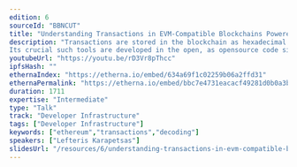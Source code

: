 ```yaml
---
edition: 6
sourceId: "BBNCUT"
title: "Understanding Transactions in EVM-Compatible Blockchains Powered by Opensource"
description: "Transactions are stored in the blockchain as hexadecimal data. That may be ok if you are a shadowy super coder but if you are like the rest of us you just need to have them explained in English. If there are no tools that allow decoding of those transactions then the potential of web3 can not be realized
Its crucial such tools are developed in the open, as opensource code since decoding events for different chains and protocols scale faster than what any team of developers can maintain alone"
youtubeUrl: "https://youtu.be/rD3Vr8pThcc"
ipfsHash: ""
ethernaIndex: "https://etherna.io/embed/634a69f1c02259b06a2ffd31"
ethernaPermalink: "https://etherna.io/embed/bbc7e4731eacacf49281d0b0a3bf21980375bc31f69509ff7f4c84a1717fc07a"
duration: 1711
expertise: "Intermediate"
type: "Talk"
track: "Developer Infrastructure"
tags: ["Developer Infrastructure"]
keywords: ["ethereum","transactions","decoding"]
speakers: ["Lefteris Karapetsas"]
slidesUrl: "/resources/6/understanding-transactions-in-evm-compatible-blockchains-powered-by-opensource.pdf"
---
```

